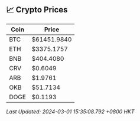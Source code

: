 ## 📈 Crypto Prices

| Coin | Price |
| ---- | ----- |
| BTC | $61451.9840 |
| ETH | $3375.1757 |
| BNB | $404.4080 |
| CRV | $0.6049 |
| ARB | $1.9761 |
| OKB | $51.7134 |
| DOGE | $0.1193 |

_Last Updated: 2024-03-01 15:35:08.792 +0800 HKT_